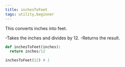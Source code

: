 ```yaml
---
title: inchesToFeet
tags: utility,beginner
---
```


This converts inches into feet.

-Takes the inches and divides by 12.
-Returns the result.

```py
def inchesToFeet(inches):
  return inches/12
```

```py
inchesToFeet(12) # 1
```
